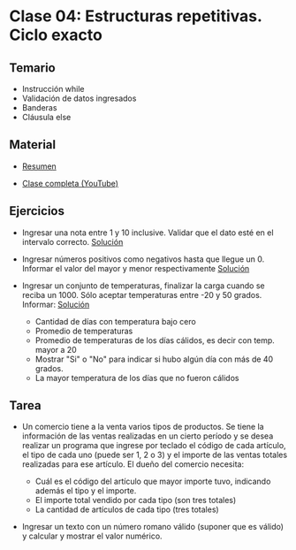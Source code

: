 # Clase 04: Estructuras repetitivas. Ciclo exacto

## Temario
    
* Instrucción while
* Validación de datos ingresados
* Banderas
* Cláusula else
  
## Material

* [Resumen](https://www.xmind.net/m/WfwVxh)

* [Clase completa (YouTube)](https://youtu.be/r3twvq_qvQM)

## Ejercicios 

* Ingresar una nota entre 1 y 10 inclusive. Validar que el dato esté en el intervalo correcto. [Solución](./validacion.py)
  
* Ingresar números positivos como negativos hasta que llegue un 0. Informar el valor del mayor y menor respectivamente [Solución](./mayores.py)

* Ingresar un conjunto de temperaturas, finalizar la carga cuando se reciba un 1000. Sólo aceptar temperaturas entre  -20 y 50 grados. Informar: [Solución](./temperaturas.py)
  * Cantidad de días con temperatura bajo cero
  * Promedio de temperaturas
  * Promedio de temperaturas de los días cálidos, es decir con temp. mayor a 20
  * Mostrar "Si" o "No" para indicar si hubo algún día con más de 40 grados.
  * La mayor temperatura de los días que no fueron cálidos

## Tarea

* Un comercio tiene a la venta varios tipos de productos. Se tiene la información
de las ventas realizadas en un cierto período y se desea realizar un programa que ingrese
por teclado el código de cada artículo, el tipo de cada uno (puede ser 1, 2 o 3) y el importe
de las ventas totales realizadas para ese artículo. El dueño del comercio necesita:
  * Cuál es el código del artículo que mayor importe tuvo, indicando además el tipo y el importe.
  * El importe total vendido por cada tipo (son tres totales)
  * La cantidad de artículos de cada tipo (tres totales)

* Ingresar un texto con un número romano válido (suponer que es válido) y calcular y mostrar el valor numérico.

